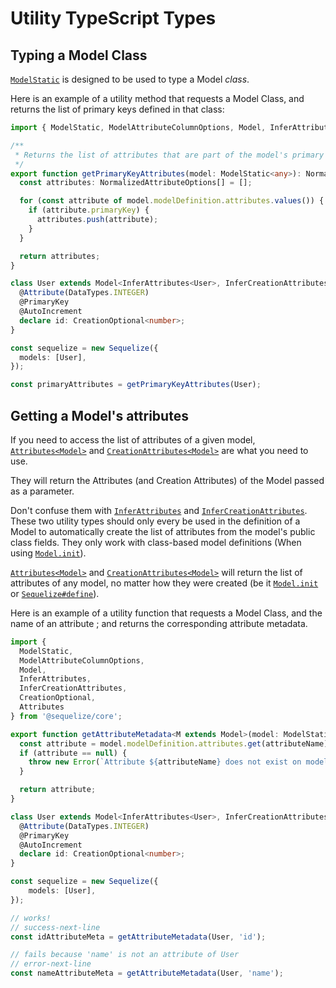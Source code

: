# Utility TypeScript Types

## Typing a Model Class

[`ModelStatic`](pathname:///api/v7/index.html#ModelStatic) is designed to be used to type a Model *class*.

Here is an example of a utility method that requests a Model Class, and returns the list of primary keys defined in that class:

```typescript
import { ModelStatic, ModelAttributeColumnOptions, Model, InferAttributes, InferCreationAttributes, CreationOptional } from '@sequelize/core';

/**
 * Returns the list of attributes that are part of the model's primary key.
 */
export function getPrimaryKeyAttributes(model: ModelStatic<any>): NormalizedAttributeOptions[] {
  const attributes: NormalizedAttributeOptions[] = [];

  for (const attribute of model.modelDefinition.attributes.values()) {
    if (attribute.primaryKey) {
      attributes.push(attribute);
    }
  }

  return attributes;
}

class User extends Model<InferAttributes<User>, InferCreationAttributes<User>> {
  @Attribute(DataTypes.INTEGER)
  @PrimaryKey
  @AutoIncrement
  declare id: CreationOptional<number>;
}

const sequelize = new Sequelize({
  models: [User],  
});

const primaryAttributes = getPrimaryKeyAttributes(User);
```

## Getting a Model's attributes

If you need to access the list of attributes of a given model,
[`Attributes<Model>`](pathname:///api/v7/index.html#Attributes) and [`CreationAttributes<Model>`](pathname:///api/v7/index.html#CreationAttributes)
are what you need to use.

They will return the Attributes (and Creation Attributes) of the Model passed as a parameter.

Don't confuse them with [`InferAttributes`](pathname:///api/v7/index.html#InferAttributes)
and [`InferCreationAttributes`](pathname:///api/v7/index.html#InferCreationAttributes). These two utility types should only every be used
in the definition of a Model to automatically create the list of attributes from the model's public class fields. They only work
with class-based model definitions (When using [`Model.init`](pathname:///api/v7/classes/Model.html#init)).

[`Attributes<Model>`](pathname:///api/v7/index.html#Attributes) and [`CreationAttributes<Model>`](pathname:///api/v7/index.html#CreationAttributes)
will return the list of attributes of any model, no matter how they were created (be it [`Model.init`](pathname:///api/v7/classes/Model.html#init)
or [`Sequelize#define`](pathname:///api/v7/classes/Sequelize.html#define)).

Here is an example of a utility function that requests a Model Class, and the name of an attribute ; and returns the corresponding attribute metadata.

```typescript
import {
  ModelStatic,
  ModelAttributeColumnOptions,
  Model,
  InferAttributes,
  InferCreationAttributes,
  CreationOptional,
  Attributes
} from '@sequelize/core';

export function getAttributeMetadata<M extends Model>(model: ModelStatic<M>, attributeName: keyof Attributes<M>): ModelAttributeColumnOptions {
  const attribute = model.modelDefinition.attributes.get(attributeName);
  if (attribute == null) {
    throw new Error(`Attribute ${attributeName} does not exist on model ${model.name}`);
  }

  return attribute;
}

class User extends Model<InferAttributes<User>, InferCreationAttributes<User>> {
  @Attribute(DataTypes.INTEGER)
  @PrimaryKey
  @AutoIncrement
  declare id: CreationOptional<number>;
}

const sequelize = new Sequelize({
    models: [User],
});

// works!
// success-next-line
const idAttributeMeta = getAttributeMetadata(User, 'id');

// fails because 'name' is not an attribute of User
// error-next-line
const nameAttributeMeta = getAttributeMetadata(User, 'name');
```
